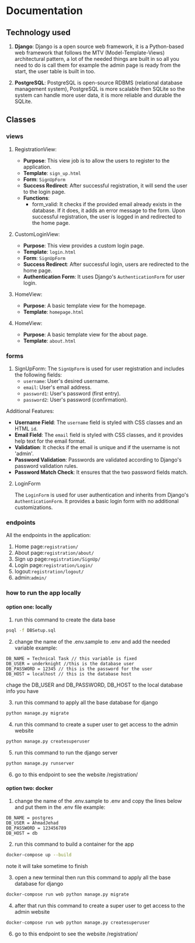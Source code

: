 # Documentation

## Technology used

1. **Django**: Django is a open source web framework, it is a Python-based web framework that follows the MTV (Model-Template-Views) architectural pattern, a lot of the needed things are built in so all you need to do is call them for example the admin page is ready from the start, the user table is built in too.

2. **PostgreSQL**: PostgreSQL is open-source RDBMS (relational database management system), PostgreSQL is more scalable then SQLite so the system can handle more user data, it is more reliable and durable the SQLite.

## Classes

### views

1. RegistrationView:
    - **Purpose**: This view job is to allow the users to register to the application.
    - **Template**: `sign_up.html`
    - **Form**: `SignUpForm`
    - **Success Redirect**: After successful registration, it will send the user to the login page.
    - **Functions**:
        - form_valid: It checks if the provided email already exists in the database. If it does, it adds an error message to the form. Upon successful registration, the user is logged in and redirected to the home page.

2. CustomLoginView:
    - **Purpose**: This view provides a custom login page.
    - **Template**: `login.html`
    - **Form**: `SignUpForm`
    - **Success Redirect**: After successful login, users are redirected to the home page.
    - **Authentication Form**: It uses Django's `AuthenticationForm` for user login.

3. HomeView:
    - **Purpose**: A basic template view for the homepage.
    - **Template**: `homepage.html`

4. HomeView:
    - **Purpose**: A basic template view for the about page.
    - **Template**: `about.html`

### forms

1. SignUpForm: 
The `SignUpForm` is used for user registration and includes the following fields:
    - `username`: User's desired username.
    - `email`: User's email address.
    - `password1`: User's password (first entry).
    - `password2`: User's password (confirmation).

Additional Features:

- **Username Field**: The `username` field is styled with CSS classes and an HTML `id`.
- **Email Field**: The `email` field is styled with CSS classes, and it provides help text for the email format.
- **Validation**: It checks if the email is unique and if the username is not 'admin'.
- **Password Validation**: Passwords are validated according to Django's password validation rules.
- **Password Match Check**: It ensures that the two password fields match.

2. LoginForm

    The `LoginForm` is used for user authentication and inherits from Django's `AuthenticationForm`. It provides a basic login form with no additional customizations.

### endpoints

All the endpoints in the application:
1. Home page:`registration/`
2. About page:`registration/about/`
3. Sign up page:`registration/SignUp/`
4. Login page:`registration/Login/`
5. logout:`registration/logout/`
6. admin:`admin/`

### how to run the app locally

#### option one: locally 

1. run this command to create the data base
```bash
psql -f DBSetup.sql
```

2. change the name of the .env.sample to .env and add the needed variable
example:
```
DB_NAME = Technical Task // this variable is fixed
DB_USER = underknight //this is the database user
DB_PASSWORD = 12345 // this is the password for the user
DB_HOST = localhost // this is the database host
```
chage the DB_USER and DB_PASSWORD, DB_HOST to the local database info you have

3. run this command to apply all the base database for django
```bash
python manage.py migrate
```

4. run this command to create a super user to get access to the admin website
```bash
python manage.py createsuperuser
```

5. run this command to run the django server
```bash
python manage.py runserver
```

6. go to this endpoint to see the website 
/registration/

#### option two: docker

1. change the name of the .env.sample to .env and copy the lines below and put them in the .env file
example:
```
DB_NAME = postgres
DB_USER = AhmadJehad
DB_PASSWORD = 123456789
DB_HOST = db
```

2. run this command to build a container for the app
```bash
docker-compose up --build
```
note it will take sometime to finish

3. open a new terminal then run this command to apply all the base database for django
```bash
docker-compose run web python manage.py migrate
```

4. after that run this command to create a super user to get access to the admin website
```bash
docker-compose run web python manage.py createsuperuser
```

6. go to this endpoint to see the website 
/registration/